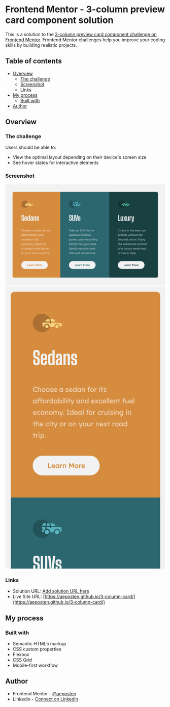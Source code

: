 # Frontend Mentor - 3-column preview card component solution

This is a solution to the [3-column preview card component challenge on Frontend Mentor](https://www.frontendmentor.io/challenges/3column-preview-card-component-pH92eAR2-). Frontend Mentor challenges help you improve your coding skills by building realistic projects. 

## Table of contents

- [Overview](#overview)
  - [The challenge](#the-challenge)
  - [Screenshot](#screenshot)
  - [Links](#links)
- [My process](#my-process)
  - [Built with](#built-with)
- [Author](#author)

## Overview

### The challenge

Users should be able to:

- View the optimal layout depending on their device's screen size
- See hover states for interactive elements

### Screenshot

![Desktop Screenshot](./screenshot_desktop.png)
![Mobile Screenshot](./screenshot_mobile.png)

### Links

- Solution URL: [Add solution URL here](https://your-solution-url.com)
- Live Site URL: [https://aeposten.github.io/3-column-card/](https://aeposten.github.io/3-column-card/)

## My process

### Built with

- Semantic HTML5 markup
- CSS custom properties
- Flexbox
- CSS Grid
- Mobile-first workflow

## Author

- Frontend Mentor - [@aeposten](https://www.frontendmentor.io/profile/aeposten)
- Linkedin - [Connect on Linkedin](https://www.linkedin.com/in/aeposten/)

